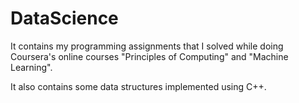 DataScience
===========

It contains my  programming assignments that I solved while doing Coursera's online courses "Principles of Computing" and "Machine Learning".

It also contains some data structures implemented using  C++.

